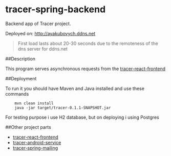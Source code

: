 # tracer-spring-backend

Backend app of Tracer project.

Deployed on: http://ayakubovych.ddns.net

>First load lasts about 20-30 seconds due to the remoteness of 
>the dns server for ddns.net

##Description

This program serves asynchronous requests from the 
[tracer-react-frontend](https://github.com/AYakubovych/tracer-react-frontend)

##Deployment

To run it you should have Maven and Java installed and use these commands
```shell script
    mvn clean install
    java -jar target/tracer-0.1.1-SNAPSHOT.jar
```

For testing purpose i use H2 database, but on deploying i using Postgres

##Other project parts

* [tracer-react-frontend](https://github.com/AYakubovych/tracer-react-frontend)
* [tracer-android-service](https://github.com/AYakubovych/tracer-android-service)
* [tracer-spring-mailing](https://github.com/AYakubovych/tracer-spring-mailing)